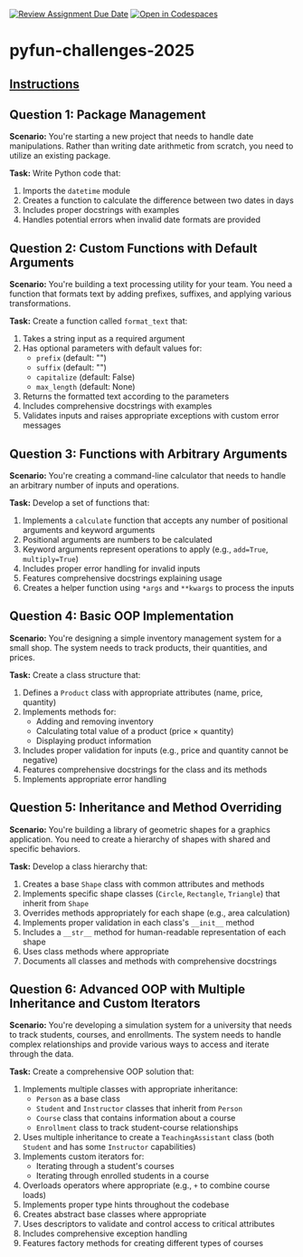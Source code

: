 [![Review Assignment Due Date](https://classroom.github.com/assets/deadline-readme-button-22041afd0340ce965d47ae6ef1cefeee28c7c493a6346c4f15d667ab976d596c.svg)](https://classroom.github.com/a/1FUBMkxR)
[![Open in Codespaces](https://classroom.github.com/assets/launch-codespace-2972f46106e565e64193e422d61a12cf1da4916b45550586e14ef0a7c637dd04.svg)](https://classroom.github.com/open-in-codespaces?assignment_repo_id=19352264)
# pyfun-challenges-2025

## [Instructions](https://github.com/Pelino-Courses/pyfun-challenges-2025/blob/main/INSTRUCTIONS.md)

## Question 1: Package Management
**Scenario:** You're starting a new project that needs to handle date manipulations. Rather than writing date arithmetic from scratch, you need to utilize an existing package.

**Task:** Write Python code that:
1. Imports the `datetime` module
2. Creates a function to calculate the difference between two dates in days
3. Includes proper docstrings with examples
4. Handles potential errors when invalid date formats are provided

## Question 2: Custom Functions with Default Arguments
**Scenario:** You're building a text processing utility for your team. You need a function that formats text by adding prefixes, suffixes, and applying various transformations.

**Task:** Create a function called `format_text` that:
1. Takes a string input as a required argument
2. Has optional parameters with default values for:
   - `prefix` (default: "")
   - `suffix` (default: "")
   - `capitalize` (default: False)
   - `max_length` (default: None)
3. Returns the formatted text according to the parameters
4. Includes comprehensive docstrings with examples
5. Validates inputs and raises appropriate exceptions with custom error messages

## Question 3: Functions with Arbitrary Arguments
**Scenario:** You're creating a command-line calculator that needs to handle an arbitrary number of inputs and operations.

**Task:** Develop a set of functions that:
1. Implements a `calculate` function that accepts any number of positional arguments and keyword arguments
2. Positional arguments are numbers to be calculated
3. Keyword arguments represent operations to apply (e.g., `add=True`, `multiply=True`)
4. Includes proper error handling for invalid inputs
5. Features comprehensive docstrings explaining usage
6. Creates a helper function using `*args` and `**kwargs` to process the inputs

## Question 4: Basic OOP Implementation
**Scenario:** You're designing a simple inventory management system for a small shop. The system needs to track products, their quantities, and prices.

**Task:** Create a class structure that:
1. Defines a `Product` class with appropriate attributes (name, price, quantity)
2. Implements methods for:
   - Adding and removing inventory
   - Calculating total value of a product (price × quantity)
   - Displaying product information
3. Includes proper validation for inputs (e.g., price and quantity cannot be negative)
4. Features comprehensive docstrings for the class and its methods
5. Implements appropriate error handling

## Question 5: Inheritance and Method Overriding
**Scenario:** You're building a library of geometric shapes for a graphics application. You need to create a hierarchy of shapes with shared and specific behaviors.

**Task:** Develop a class hierarchy that:
1. Creates a base `Shape` class with common attributes and methods
2. Implements specific shape classes (`Circle`, `Rectangle`, `Triangle`) that inherit from `Shape`
3. Overrides methods appropriately for each shape (e.g., area calculation)
4. Implements proper validation in each class's `__init__` method
5. Includes a `__str__` method for human-readable representation of each shape
6. Uses class methods where appropriate
7. Documents all classes and methods with comprehensive docstrings

## Question 6: Advanced OOP with Multiple Inheritance and Custom Iterators
**Scenario:** You're developing a simulation system for a university that needs to track students, courses, and enrollments. The system needs to handle complex relationships and provide various ways to access and iterate through the data.

**Task:** Create a comprehensive OOP solution that:
1. Implements multiple classes with appropriate inheritance:
   - `Person` as a base class
   - `Student` and `Instructor` classes that inherit from `Person`
   - `Course` class that contains information about a course
   - `Enrollment` class to track student-course relationships
2. Uses multiple inheritance to create a `TeachingAssistant` class (both `Student` and has some `Instructor` capabilities)
3. Implements custom iterators for:
   - Iterating through a student's courses
   - Iterating through enrolled students in a course
4. Overloads operators where appropriate (e.g., `+` to combine course loads)
5. Implements proper type hints throughout the codebase
6. Creates abstract base classes where appropriate
7. Uses descriptors to validate and control access to critical attributes
8. Includes comprehensive exception handling
9. Features factory methods for creating different types of courses
